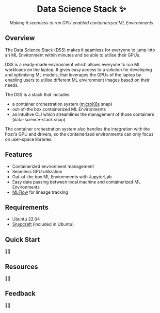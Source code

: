 <div align="center">

# Data Science Stack ✨

*Making it seamless to run GPU enabled containerized ML Environments*

</div>

## Overview

The Data Science Stack (DSS) makes it seamless for everyone to jump into an ML Environment within minutes and be able to utilise their GPUs.

DSS is a ready-made environment which allows everyone to run ML workloads on the laptop.
It gives easy access to a solution for developing and optimising ML models, that leverages the GPUs of the laptop by
enabling users to utilise different ML environment images based on their needs.

The DSS is a stack that includes 
- a container orchestration system ([microK8s](https://microk8s.io/) snap)
- out-of-the box containerized ML Environments
- an intuitive CLI which streamlines the management of those containers (data-science-stack snap)

The container orchestration system also handles the integration with the host's
GPU and drivers, so the containerized environments can only focus on user-space libraries.

## Features

- Containerized environment management
- Seamless GPU utilization
- Out-of-the box ML Environments with JupyterLab
- Easy data passing between local machine and containerized ML Environments
- [MLFlow](https://github.com/mlflow/mlflow) for lineage tracking

## Requirements

- Ubuntu 22.04
- [Snapcraft](https://snapcraft.io/) (included in Ubuntu)

## Quick Start

🚧🚧

## Resources

🚧🚧

## Feedback

🚧🚧
